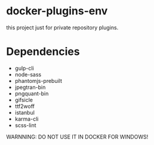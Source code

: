 # docker-plugins-env
this project just for private repository plugins.

# Dependencies
- gulp-cli
- node-sass
- phantomjs-prebuilt
- jpegtran-bin
- pngquant-bin
- gifsicle
- ttf2woff
- istanbul
- karma-cli
- scss-lint

WARNNING: DO NOT USE IT IN DOCKER FOR WINDOWS!